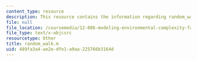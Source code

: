 ```yaml
---
content_type: resource
description: This resource contains the information regarding random_walk.m.
file: null
file_location: /coursemedia/12-086-modeling-environmental-complexity-fall-2014/489fa3a4ae2edfe1a9aa225766b3164d_random_walk.m
file_type: text/x-objcsrc
resourcetype: Other
title: random_walk.m
uid: 489fa3a4-ae2e-dfe1-a9aa-225766b3164d
---
```

